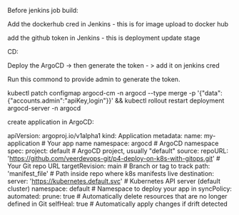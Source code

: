 Before jenkins job build:

Add the dockerhub cred in Jenkins - this is for image upload to docker hub

add the github token in Jenkins - this is deployment update stage


CD:

Deploy the ArgoCD -> then generate the token - > add it on jenkins cred

Run this commond to provide admin to generate the token. 

kubectl patch configmap argocd-cm -n argocd --type merge -p '{"data":{"accounts.admin":"apiKey,login"}}' && kubectl rollout restart deployment argocd-server -n argocd



create application in ArgoCD:

apiVersion: argoproj.io/v1alpha1
kind: Application
metadata:
  name: my-application           # Your app name
  namespace: argocd              # ArgoCD namespace
spec:
  project: default               # ArgoCD project, usually "default"
  source:
    repoURL: 'https://github.com/veerdevops-git/p4-deploy-on-k8s-with-gitops.git'  # Your Git repo URL
    targetRevision: main        # Branch or tag to track
    path: 'manifest_file'       # Path inside repo where k8s manifests live
  destination:
    server: 'https://kubernetes.default.svc'  # Kubernetes API server (default cluster)
    namespace: default          # Namespace to deploy your app in
  syncPolicy:
    automated:
      prune: true              # Automatically delete resources that are no longer defined in Git
      selfHeal: true           # Automatically apply changes if drift detected
